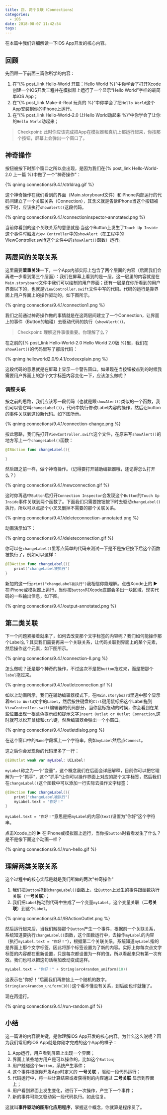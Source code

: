 ```yaml
---
title: 四. 两个关联（Connections）
categories:
  - iOS
date: 2018-08-07 11:42:54
tags:
---
```


<!-- block -->

在本篇中我们详细解读一下iOS App开发的核心内容。
<!-- block -->

## 回顾

先回顾一下前面三篇你所学的内容：

1. 在“{% post_link Hello-World  开篇：Hello World %}”中你学会了打开Xcode创建一个iOS开发工程并在模拟器上运行了一个显示“Hello World”字样的最简单iOS App；
2. 在“{% post_link Make-it-Real 玩真的 %}”中你学会了把`Hello World`这个App安装到你的iPhone上运行。
3. 在“{% post_link Hello-World-2.0 让Hello World动起来 %}”中你学会了让你的`Hello World`动起来；


> Checkpoint: 此时你应该完成把App在模拟器和真机上都运行起来，你按那个按钮，屏幕上会弹出一个窗口了。

## 神奇操作

按钮被按下时那个窗口之所以会出现，是因为我们在{% post_link Hello-World-2.0 上一篇 %}中做了一个"神奇操作"：

{% qnimg connections/9.4.1/ctrldrag.gif %}

这个神奇操作在我们看到的界面（Main.storyboard文件）和iPhone内部运行的代码间建立了一个关联关系（Connection），其含义就是告诉iPhone当这个按钮被按下时，应该执行`showAlert()`这段代码。

{% qnimg connections/9.4.1/connectioninspector-annotated.png %}

当前你看到的这个关联关系的意思就是:当这个Button上发生了`Touch Up Inside`这个事件时触发`View Controller`中的`showAlert`（在工程中的ViewController.swift这个文件中的`showAlert()`函数）运行。

## 两层间的关联关系

这里需要**着重关注**一下，一个App内部实际上包含了两个层面的内容（后面我们会再进一步看到第三个层面）：我们在屏幕上看到的是一层，这一层里的内容就是在`Main.storyboard`文件中我们可以绘制的用户界面；还有一层是在你所看到的用户界面以下的，也就是`ViewController.swift`文件中写的代码。代码的运行是靠界面上用户界面上的操作驱动的，如下图所示。

{% qnimg connections/9.4.1/connection1.png %}

我们之前通过神奇操作做的事情就是在这两层间建立了一个Connection，让界面上的事件（Button的触碰）去驱动代码的执行（`showAlert()`）。

> Checkpoint: 理解这件事很重要。你理解了么？

在之前的{% post_link Hello-World-2.0 Hello World 2.0版 %}里，我们在`showAlert()`的代码里写了那段代码：

{% qnimg helloworld2.0/9.4.1/codeexplain.png %}

这段代码的意思就是在屏幕上显示一个警告窗口。如果现在当按钮被点到的时候我需要用户界面上的那个文字标签内容变化一下，应该怎么做呢？

### 调整关联

按之前的思路，我们应该写一段代码（也就是跟`showAlert()`类似的一个函数，我们可以管它叫`changeLabel()`），代码中执行修改Label内容的操作，然后让button的事件关联到这段新代码。如下图所示。

{% qnimg connections/9.4.1/connection-change.png %}

按此思路，我们先打开`ViewController.swift`这个文件，在原来写`showAlert()`的地方写上一个`changeLabel()`函数：

``` swift
@IBAction func changeLabel(){
    
}
```

然后跟之前一样，做个神奇操作。（记得要打开辅助编辑器哦，还记得怎么打开么？）

{% qnimg connections/9.4.1/newconnection.gif %}

这时你再选中`Button`后打开`Connection Inspector`会发现这个`Button`的`Touch Up Inside`事件关联到两个函数了。下面我们只需要按钮按下时去驱动`changeLabel()`执行，所以可以点那个小叉叉删掉不需要的那个关联关系。

{% qnimg connections/9.4.1/deleteconnection-annotated.png %}

动画演示如下：

{% qnimg connections/9.4.1/deleteconnection.gif %}

你可以在`changeLabel()`里写点简单的代码来测试一下是不是按钮按下后这个函数被执行了，例如可以这样：

``` swift
@IBAction func changeLabel(){
    print("changeLabel被执行")
}
```

新加的这一行`print("changeLabel被执行")`我相信你能理解。点击Xcode上的 ▶ 在iPhone或模拟器上运行，当你按`button`时Xcode底部会多出一块区域，现实代码的一些输出信息，如下图。

{% qnimg connections/9.4.1/output-annotated.png %}

## 第二类关联

下一个问题紧接着就来了，如何去改变那个文字标签的内容呢？我们如何能操作那个Label么？其实我们需要再来一个关联关系，让代码关联到界面上的某个元素，然后操作这个元素，如下图所示。

{% qnimg connections/9.4.1/connection-II.png %}


怎么做呢？还是那个神奇的操作，不过这次不是把`button`拖过来，而是把那个`label`拖过来。

{% qnimg connections/9.4.1/outletconnection.gif %}

如以上动画所示，我们在辅助编辑器模式下，在`Main.storyboard`里选中那个显示着`Hello World`文字的`Label`，然后按住键盘的`Ctrl`键用鼠标把这个Label拖到`ViewController.swift`编辑器的代码部分，当你鼠标拖动的时候，你会看到在某些位置出现一根蓝色提示线和提示文字`Insert Outlet or Outlet Connection`,这时就可以松开鼠标和`Ctrl`键，然后编辑器会弹出一个小窗口。

{% qnimg connections/9.4.1/outletdialog.png %}

在这个窗口中的`Name`字段填上一个字符串，例如`myLabel`然后点`Connect`。

这之后你会发现你的代码里多了一行：

``` swift
@IBOutlet weak var myLabel: UILabel!
```

`myLabel`称之为一个“变量”，这个概念我们在后面会详细解释，目前你可以把它理解为一个“抓手”，这个"抓手"让你可以操作界面上对应的那个文字标签，然后我们在`changeLabel()`这个函数中可以添加一行实际去操作文字标签：

``` swift
@IBAction func changeLabel(){
    print("changeLabel被执行")
    myLabel.text = "你好！"
}
```

`myLabel.text = "你好！"`意思是把`myLabel`的内容(`text`)设置为"你好“这个字符串。

点击Xcode上的 ▶ 在iPhone或模拟器上运行，当你按`button`时看看发生了什么？是不是像下面这个动画一样？

{% qnimg connections/9.4.1/run-hello.gif %}

## 理解两类关联关系

这个过程中的核心实际是就是我们所做的两次"神奇操作"

1. 我们把`Button`拖到`changeLabel()`函数上，让`Button`上发生的事件跟函数执行关联（**一号关联**）；
2. 我们把`Label`拖动到代码中生成了一个变量`myLabel`，这个变量关联（**二号关联**）到这个`Label`。

{% qnimg connections/9.4.1/IBActionOutlet.png %}

然后运行起来后，当我们触碰那个`Button`产生一个事件，根据前一个关联关系，系统知道要执行`changeLabel()`函数，这个函数运行中，去操作`myLabel`的内容（执行`myLabel.text = "你好！"`），根据第二个关联关系，系统知道`myLabel`指的是界面上那个文字标签，因此将那个标签设置为了新的内容。实际上你每次点文字标签的内容都在重新设置，只是每次都设置为一样的值，所以看起来只有第一次有效。我们也可以把这句话稍加改动变成这样。

``` swift
myLabel.text = "你好！" + String(arc4random_uniform(10))
```

这表示在"你好！”后面我们再拼接上一个随机的数字。`String(arc4random_uniform(10))`这个看不懂没有关系，到后面也许就懂了。

现在再运行。

{% qnimg connections/9.4.1/run-random.gif %}


## 小结

这一篇讲的内容很关键，是你理解iOS App开发的核心内容。为什么这么说呢？因为我们常用的iOS App就是你刚才完成的这个App的样子：

1. App运行，用户看到屏幕上出现一个界面；
2. 界面上某些地方用户是可以操作的，比如这个`Button`;
3. 用户触碰这个`Button`，系统产生事件；
4. 这个事件根据你开发App时定义的 **一号关联** ，驱动一段代码运行；
5. 代码运行中，将一些计算结果或者获得到的内容通过 **二号关联** 显示到界面上；
6. 用户看到界面上发生变化，进行下一次操作，产生下一个事件；
7. 新的事件可能又驱动另一段代码执行。如此往复。

这就叫**事件驱动的图形化应用程序**，掌握这个概念，你就算是程序员了。
